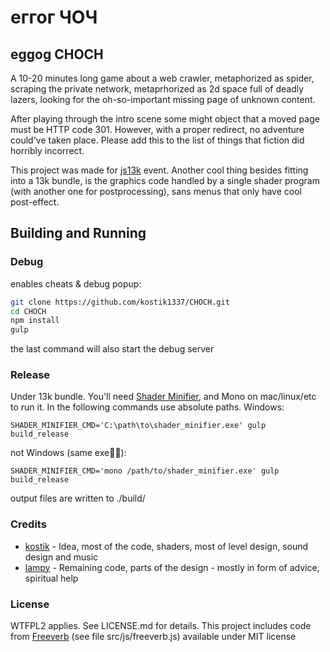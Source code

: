 # еггог ЧОЧ 
## eggog CHOCH

A 10-20 minutes long game about a web crawler, metaphorized as spider, scraping the private network, metaprhorized as 2d space full of deadly lazers, looking for the oh-so-important missing page of unknown content.

After playing through the intro scene some might object that a moved page must be HTTP code 301. However, with a proper redirect, no adventure could've taken place. Please add this to the list of things that fiction did horribly incorrect.

This project was made for [js13k](https://js13kgames.com) event. Another cool thing besides fitting into a 13k bundle, is the graphics code handled by a single shader program (with another one for postprocessing), sans menus that only have cool post-effect.

## Building and Running
### Debug
enables cheats & debug popup:
```sh
git clone https://github.com/kostik1337/CHOCH.git
cd CHOCH
npm install
gulp
```
the last command will also start the debug server

### Release 
Under 13k bundle. You'll need [Shader Minifier](http://www.ctrl-alt-test.fr/glsl-minifier/), and Mono on mac/linux/etc to run it. In the following commands use absolute paths.
Windows:
```
SHADER_MINIFIER_CMD='C:\path\to\shader_minifier.exe' gulp build_release
```
not Windows (same exe🤷‍♀️):
```
SHADER_MINIFIER_CMD='mono /path/to/shader_minifier.exe' gulp build_release
```
output files are written to ./build/

### Credits
- [kostik](https://twitter.com/kostik13337) - Idea, most of the code, shaders, most of level design, sound design and music
- [lampy](https://twitter.com/lampysprites) - Remaining code, parts of the design - mostly in form of advice, spiritual help

### License
WTFPL2 applies. See LICENSE.md for details.
This project includes code from [Freeverb](https://github.com/mmckegg/freeverb) (see file src/js/freeverb.js) available under MIT license
